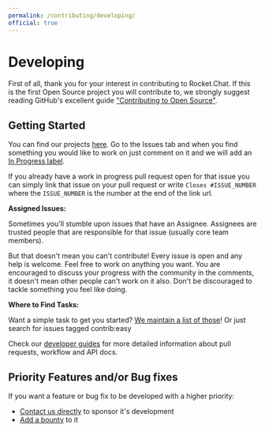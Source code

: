 ```yaml
---
permalink: /contributing/developing/
official: true
---
```


# Developing

First of all, thank you for your interest in contributing to Rocket.Chat. If this is the first Open Source project you will contribute to, we strongly suggest reading GitHub's excellent guide ["Contributing to Open Source"](https://guides.github.com/activities/contributing-to-open-source/).

## Getting Started

You can find our projects [here](https://github.com/RocketChat). Go to the Issues tab and when you find something you would like to work on just comment on it and we will add an [In Progress label](https://github.com/RocketChat/Rocket.Chat/labels/stat%3A%20in%20progress).

If you already have a work in progress pull request open for that issue you can simply link that issue on your pull request or write `Closes #ISSUE_NUMBER` where the `ISSUE_NUMBER` is the number at the end of the link url.

**Assigned Issues:**

Sometimes you'll stumble upon issues that have an Assignee. Assignees are trusted people that are responsible for that issue \(usually core team members\).

But that doesn't mean you can't contribute! Every issue is open and any help is welcome. Feel free to work on anything you want. You are encouraged to discuss your progress with the community in the comments, it doesn't mean other people can't work on it also. Don't be discouraged to tackle something you feel like doing.

**Where to Find Tasks:**

Want a simple task to get you started? [We maintain a list of those](https://github.com/RocketChat/Rocket.Chat/labels/contrib%3A%20easy)! Or just search for issues tagged contrib:easy

Check our [developer guides](../../guides/developer/) for more detailed information about pull requests, workflow and API docs.

## Priority Features and/or Bug fixes

If you want a feature or bug fix to be developed with a higher priority:

* [Contact us directly](https://rocket.chat/contact) to sponsor it's development
* [Add a bounty](https://www.bountysource.com/teams/rocketchat) to it

